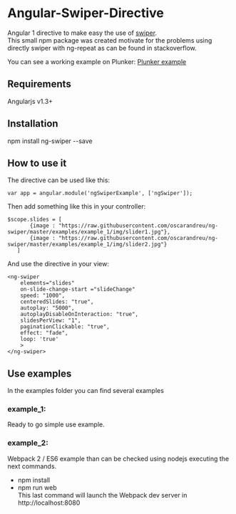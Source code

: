 # Angular-Swiper-Directive
Angular 1 directive to make easy the use of [swiper](http://idangero.us/swiper).  
This small npm package was created motivate for the problems using directly swiper with ng-repeat as can be found in stackoverflow.

You can see a working example on Plunker: [Plunker example](https://embed.plnkr.co/O1sl0XZTeHlFVbZLHAWm/)

## Requirements   
Angularjs v1.3+

## Installation  
npm install ng-swiper --save

## How to use it 
The directive can be used like this:

~~~~
var app = angular.module('ngSwiperExample', ['ngSwiper']);
~~~~

Then add something like this in your controller:
 ~~~~
$scope.slides = [
        {image : "https://raw.githubusercontent.com/oscarandreu/ng-swiper/master/examples/example_1/img/slider1.jpg"},
        {image : "https://raw.githubusercontent.com/oscarandreu/ng-swiper/master/examples/example_1/img/slider2.jpg"}
    ]   
~~~~

And use the directive in your view:
~~~~
<ng-swiper 
    elements="slides"
    on-slide-change-start ="slideChange"
    speed: "1000",
    centeredSlides: "true",
    autoplay: "5000",
    autoplayDisableOnInteraction: "true",
    slidesPerView: "1",
    paginationClickable: "true",
    effect: "fade",
    loop: 'true'
    >
</ng-swiper>
~~~~

## Use examples
In the examples folder you can find several examples
### example_1:
Ready to go simple use example.
### example_2:
Webpack 2 / ES6 example than can be checked using nodejs executing the next commands.
 - npm install
 - npm run web  
This last command will launch the Webpack dev server in http://localhost:8080